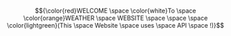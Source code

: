 $${\color{red}WELCOME \space \color{white}To \space \color{orange}WEATHER \space WEBSITE \space \space \space \color{lightgreen}(This \space Website \space uses \space API \space !)}$$
